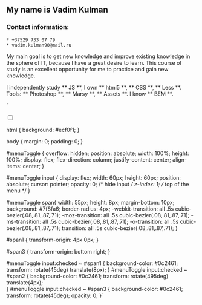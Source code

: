 ## My name is Vadim Kulman
###  Contact information: 
    * +37529 733 07 79
    * vadim.kulman90@mail.ru 
My main goal is to get new knowledge and improve existing knowledge in the sphere of IT, because I have a great desire to learn. This course of study is an excellent opportunity for me to practice and gain new knowledge.

I independently study ** JS **,  I own ** html5 **, ** CSS **, ** Less **. Tools: ** Photoshop **, ** Marsy **, ** Assets **. I know ** BEM **.

`<div id="menuToggle">
    <input type="checkbox" />
    <span id="span1"></span>
    <span id="span2"></span>
    <span id="span3"></span>
   </div>
    
html {
  background: #ecf0f1;
}

body {
  margin: 0; 
  padding: 0; 
}

#menuToggle {
  overflow: hidden;
  position: absolute;
  width: 100%;
  height: 100%;
  display: flex;
  flex-direction: column;
  justify-content: center;
  align-items: center;
}

#menuToggle input {
  display: flex;
  width: 60px;
  height: 60px;
  position: absolute;
  cursor: pointer;
  opacity: 0; /* hide input */
  z-index: 1; /* top of the menu */
}

#menuToggle span{
  width: 55px;
  height: 8px;
  margin-bottom: 10px;
  background: #7f8fa6;
  border-radius: 4px;
  -webkit-transition: all .5s cubic-bezier(.08,.81,.87,.71);
  -moz-transition: all .5s cubic-bezier(.08,.81,.87,.71);
  -ms-transition: all .5s cubic-bezier(.08,.81,.87,.71);
  -o-transition: all .5s cubic-bezier(.08,.81,.87,.71);
  transition: all .5s cubic-bezier(.08,.81,.87,.71);
}

#span1 {
  transform-origin: 4px 0px;
}

#span3 {
  transform-origin: bottom right;
}

#menuToggle input:checked ~ #span1 {
  background-color: #0c2461;
  transform: rotate(45deg) translate(8px);
}
#menuToggle input:checked ~ #span2 {
  background-color: #0c2461;
  transform: rotate(495deg) translate(4px);   
}
#menuToggle input:checked ~ #span3 {
  background-color: #0c2461;
  transform: rotate(45deg);
  opacity: 0;
}`